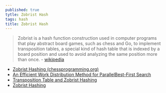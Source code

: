 ```yaml
---
published: true
tytle: Zobrist Hash
tags: hash
title: Zobrist Hash
---
```

> Zobrist is a hash function construction used in computer programs that play abstract board games, such as chess and Go, to implement transposition tables, a special kind of hash table that is indexed by a board position and used to avoid analyzing the same position more than once. - [wikipedia](https://en.wikipedia.org/wiki/Zobrist_hashing)


- [Zobrist Hashing (chessprogramming.org)](https://www.chessprogramming.org/Zobrist_Hashing)
- [An Efficient Work Distribution Method for ParallelBest-First Search](https://jinnaiyuu.github.io/pdf/papers/AAAI-16%20Jinnai-Fukunaga.pdf)
- [Transposition Table and Zobrist Hashing](https://www.adamberent.com/2019/03/02/transposition-table-and-zobrist-hashing/)
- [Zobrist Hashing](https://www.geeksforgeeks.org/minimax-algorithm-in-game-theory-set-5-zobrist-hashing/)